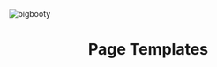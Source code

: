 <img src="http://pjhampton.com/bigbooty/banner.png" alt="bigbooty">

<h1 align="center">Page Templates</h1>


